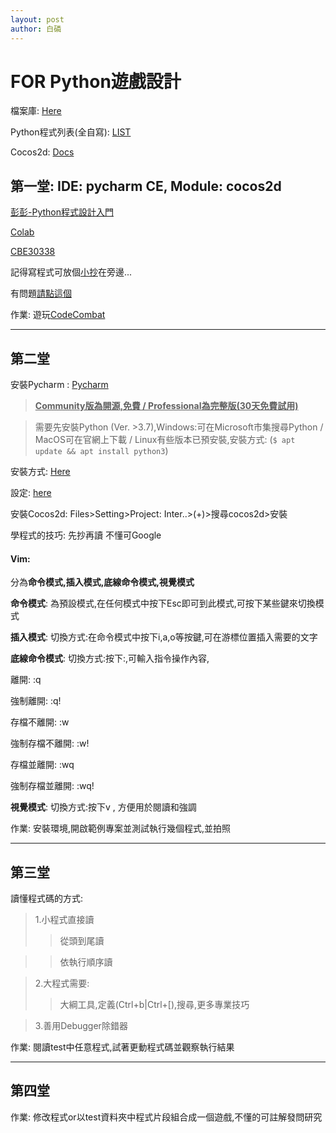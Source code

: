 ```yaml
---
layout: post
author: 白磷
---
```


<meta name="viewport" content="width=device-width,initial-scale=1.0, minimum-scale=1.0, maximum-scale=1.0, user-scalable=yes"/>

# FOR Python遊戲設計

檔案庫: [Here](https://drive.google.com/drive/folders/1MlQkB7COIBu_EZDFaYExBuVVb_FxZpiW?usp=sharing)

Python程式列表(全自寫):  [LIST](./pythonprograms/list)

Cocos2d: [Docs](https://docs.cocos.com/creator/2.3/manual/zh/getting-started/cocos2d-x-guide.html)

## 第一堂: IDE: pycharm CE, Module: cocos2d

[彭彭-Python程式設計入門](https://training.pada-x.com/python-start.htm)

[Colab](https://hackmd.io/@jease0502/colab_simple?print-pdf#/)

[CBE30338](https://jckantor.github.io/CBE30338/) 

記得寫程式可放個[小抄](https://drive.google.com/file/d/10Tuhcgdapt0QKy1v6roHRPEwtA0MZVIs/view?usp=sharing)在旁邊...

有問題[請點這個](https://google.com)

作業: 遊玩[CodeCombat](https://codecombat.com/)

---

## 第二堂

安裝Pycharm : [Pycharm](https://www.jetbrains.com/pycharm/)

> **<u>Community版為開源,免費 / Professional為完整版(30天免費試用)</u>**

> 需要先安裝Python (Ver. >3.7),Windows:可在Microsoft市集搜尋Python / MacOS可在官網上下載 / Linux有些版本已預安裝,安裝方式: (`` $ apt update && apt install python3 ``)

安裝方式: [Here](https://pygame.hackersir.org/Lessons/01/PyCharm_install.html)

設定: [here](https://pygame.hackersir.org/Lessons/01/PyCharm_config.html)

安裝Cocos2d: Files>Setting>Project: Inter..>(+)>搜尋cocos2d>安裝

學程式的技巧: 先抄再讀 不懂可Google

#### Vim:

分為**命令模式,插入模式,底線命令模式,視覺模式**

**命令模式**: 為預設模式,在任何模式中按下Esc即可到此模式,可按下某些鍵來切換模式

**插入模式**: 切換方式:在命令模式中按下i,a,o等按鍵,可在游標位置插入需要的文字

**底線命令模式**: 切換方式:按下:,可輸入指令操作內容,

離開: :q

強制離開: :q!

存檔不離開: :w

強制存檔不離開: :w!

存檔並離開: :wq

強制存檔並離開: :wq!

**視覺模式**: 切換方式:按下v , 方便用於閱讀和強調

作業: 安裝環境,開啟範例專案並測試執行幾個程式,並拍照

---

## 第三堂

讀懂程式碼的方式:

> 1.小程式直接讀
>> 從頭到尾讀

>> 依執行順序讀

> 2.大程式需要:
>> 大綱工具,定義(Ctrl+b\|Ctrl+\[),搜尋,更多專業技巧

> 3.善用Debugger除錯器

作業: 閱讀test中任意程式,試著更動程式碼並觀察執行結果

---

## 第四堂

作業: 修改程式or以test資料夾中程式片段組合成一個遊戲,不懂的可註解發問研究



<style>

.back-to-top {

display: none; /* 默認是隱藏的，這樣在第一屏才不顯示 */

position: fixed; /* 位置是固定的 */

bottom: 20px; /* 顯示在頁面底部 */

right: 30px; /* 顯示在頁面的右邊 */

z-index: 99; /* 確保不被其他功能覆蓋 */

border: 1px solid #5cb85c; /* 顯示邊框 */

outline: none; /* 不顯示外框 */

background-color: #fff; /* 設置背景背景顏色 */

color: #5cb85c; /* 設置文本顏色 */

cursor: pointer; /* 滑鼠移到按鈕上顯示手型 */

padding: 10px 15px 15px 15px; /* 增加一些內邊距 */

border-radius: 10px; /* 增加圓角 */

}

.back-to-top:hover {

background-color: #5cb85c; /* 滑鼠移上去時，反轉顏色 */

color: #fff;

}

</style>

<button class="js-back-to-top back-to-top" title="回到頭部">&#65085;</button>

<script src="https://cdn.staticfile.org/jquery/2.2.4/jquery.min.js"></script>

<script>

$(function () {

var $win = $(window);

var $backToTop = $('.js-back-to-top');

// 當用戶滾動到離頂部100像素時，展示回到頂部按鈕

$win.scroll(function () {

if ($win.scrollTop() > 100) {

$backToTop.show();

} else {

$backToTop.hide();

}

});

// 當用戶點擊按鈕時，通過動畫效果返回頭部

$backToTop.click(function () {

$('html, body').animate({scrollTop: 0}, 200);

});

});

</script>